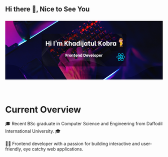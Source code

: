 ## Hi there 👋, Nice to See You<br><br>![I'm a Frontend Developer](Profile.png)

<br>

# Current Overview
🎓 Recent BSc graduate in Computer Science and Engineering from Daffodil International University. 🎓<br><br>👩‍💻 Frontend developer with a passion for building interactive and user-friendly, eye catchy web applications.
